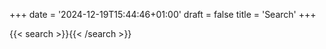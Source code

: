 +++
date = '2024-12-19T15:44:46+01:00'
draft = false
title = 'Search'
+++

{{< search >}}{{< /search >}}